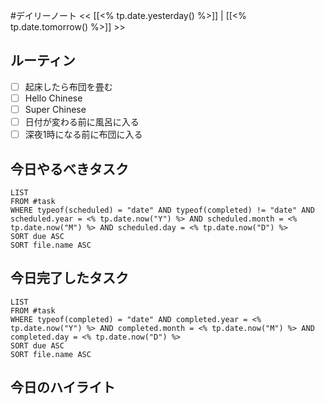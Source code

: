 #デイリーノート
<< [[<% tp.date.yesterday() %>]] | [[<% tp.date.tomorrow() %>]] >>
## ルーティン
- [ ] 起床したら布団を畳む
- [ ] Hello Chinese
- [ ] Super Chinese
- [ ] 日付が変わる前に風呂に入る
- [ ] 深夜1時になる前に布団に入る
## 今日やるべきタスク
```dataview
LIST
FROM #task
WHERE typeof(scheduled) = "date" AND typeof(completed) != "date" AND scheduled.year = <% tp.date.now("Y") %> AND scheduled.month = <% tp.date.now("M") %> AND scheduled.day = <% tp.date.now("D") %>
SORT due ASC
SORT file.name ASC
```
## 今日完了したタスク
```dataview
LIST
FROM #task
WHERE typeof(completed) = "date" AND completed.year = <% tp.date.now("Y") %> AND completed.month = <% tp.date.now("M") %> AND completed.day = <% tp.date.now("D") %>
SORT due ASC
SORT file.name ASC
```
## 今日のハイライト
